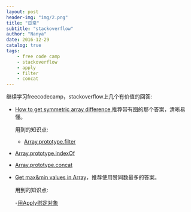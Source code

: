 ```yaml
---
layout: post
header-img: "img/2.png"
title: "日常"
subtitle: "stackoverflow"
author: "Nanya"
date: 2016-12-29
catalog: true
tags:
    - free code camp
    - stackoverflow
    - apply
    - filter
    - concat
---
```


继续学习freecodecamp，stackoverflow上几个有价值的回答:

- [How to get symmetric array difference](http://stackoverflow.com/questions/1187518/javascript-array-difference),推荐带有图的那个答案，清晰易懂。

	用到的知识点:

  - [Array.prototype.filter](https://developer.mozilla.org/en-US/docs/Web/JavaScript/Reference/Global_Objects/Array/filter)
 - [Array.prototype.indexOf](https://developer.mozilla.org/en-US/docs/Web/JavaScript/Reference/Global_Objects/Array/indexOf)
 - [Array.prototype.concat](https://developer.mozilla.org/en-US/docs/Web/JavaScript/Reference/Global_Objects/Array/concat)

- [Get max&min values in Array](http://stackoverflow.com/questions/1669190/javascript-min-max-array-values)，推荐使用赞同数最多的答案。

	用到的知识点:

	-[用Apply绑定对象](http://www.liaoxuefeng.com/wiki/001434446689867b27157e896e74d51a89c25cc8b43bdb3000/0014345005399057070809cfaa347dfb7207900cfd116fb000)
